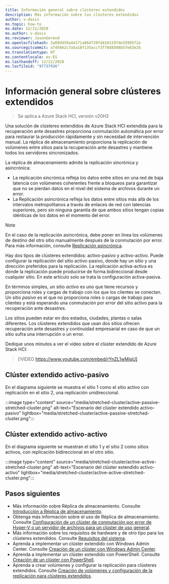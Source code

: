 ```yaml
---
title: Información general sobre clústeres extendidos
description: Más información sobre los clústeres extendidos
author: v-dasis
ms.topic: how-to
ms.date: 12/21/2020
ms.author: v-dasis
ms.reviewer: JasonGerend
ms.openlocfilehash: 2a09d459a44171a864729fd4163197de35995f2e
ms.sourcegitcommit: a745662c7a5a18f135accf3f70d8508b57e83e2b
ms.translationtype: HT
ms.contentlocale: es-ES
ms.lasthandoff: 12/22/2020
ms.locfileid: "97737936"
---
```

# <a name="stretched-clusters-overview"></a>Información general sobre clústeres extendidos

> Se aplica a Azure Stack HCl, versión v20H2

Una solución de clústeres extendidos de Azure Stack HCI extendida para la recuperación ante desastres proporciona conmutación automática por error para restaurar la producción rápidamente y sin necesidad de intervención manual. La réplica de almacenamiento proporciona la replicación de volúmenes entre sitios para la recuperación ante desastres y mantiene todos los servidores sincronizados.

La réplica de almacenamiento admite la replicación sincrónica y asincrónica:

- La replicación sincrónica refleja los datos entre sitios en una red de baja latencia con volúmenes coherentes frente a bloqueos para garantizar que no se pierdan datos en el nivel del sistema de archivos durante un error.
- La Replicación asincrónica refleja los datos entre sitios más allá de los intervalos metropolitanos a través de enlaces de red con latencias superiores, pero sin ninguna garantía de que ambos sitios tengan copias idénticas de los datos en el momento del error.

>[!NOTE]
> En el caso de la replicación asincrónica, debe poner en línea los volúmenes de destino del otro sitio manualmente después de la conmutación por error. Para más información, consulte [Replicación asincrónica](https://docs.microsoft.com/windows-server/storage/storage-replica/storage-replica-overview#asynchronous-replication).

Hay dos tipos de clústeres extendidos: activo-pasivo y activo-activo. Puede configurar la replicación del sitio activo-pasivo, donde hay un sitio y una dirección preferidos para la replicación. La replicación activa-activa es donde la replicación puede producirse de forma bidireccional desde cualquier sitio. En este artículo solo se trata la configuración activa-pasiva.

En términos simples, un sitio *activo* es uno que tiene recursos y proporciona roles y cargas de trabajo con los que los clientes se conectan. Un sitio *pasivo* es el que no proporciona roles o cargas de trabajo para clientes y está esperando una conmutación por error del sitio activo para la recuperación ante desastres.

Los sitios pueden estar en dos estados, ciudades, plantas o salas diferentes. Los clústeres extendidos que usan dos sitios ofrecen recuperación ante desastres y continuidad empresarial en caso de que un sitio sufra una interrupción o un error.

Dedique unos minutos a ver el vídeo sobre el clúster extendido de Azure Stack HCI:
> [!VIDEO https://www.youtube.com/embed/rYnZL1wMiqU]

## <a name="active-passive-stretched-cluster"></a>Clúster extendido activo-pasivo

En el diagrama siguiente se muestra el sitio 1 como el sitio activo con replicación en el sitio 2, una replicación unidireccional.

:::image type="content" source="media/stretched-cluster/active-passive-stretched-cluster.png" alt-text="Escenario del clúster extendido activo-pasivo"  lightbox="media/stretched-cluster/active-passive-stretched-cluster.png":::

## <a name="active-active-stretched-cluster"></a>Clúster extendido activo-activo

En el diagrama siguiente se muestran el sitio 1 y el sitio 2 como sitios activos, con replicación bidireccional en el otro sitio.

:::image type="content" source="media/stretched-cluster/active-active-stretched-cluster.png" alt-text="Escenario del clúster extendido activo-activo" lightbox="media/stretched-cluster/active-active-stretched-cluster.png":::

## <a name="next-steps"></a>Pasos siguientes

- Más información sobre Réplica de almacenamiento. Consulte [Introducción a Réplica de almacenamiento](https://docs.microsoft.com/windows-server/storage/storage-replica/storage-replica-overview).
- Obtenga más información sobre el uso de Réplica de almacenamiento. Consulte [Configuración de un clúster de conmutación por error de Hyper-V o un servidor de archivos para un clúster de uso general](https://docs.microsoft.com/windows-server/storage/storage-replica/stretch-cluster-replication-using-shared-storage#configure-a-hyper-v-failover-cluster-or-a-file-server-for-a-general-use-cluster).
- Más información sobre los requisitos de hardware y de otro tipo para los clústeres extendidos. Consulte [Requisitos del sistema](system-requirements.md).
- Aprenda a implementar un clúster extendido con Windows Admin Center. Consulte [Creación de un clúster con Windows Admin Center](../deploy/create-cluster.md).
- Aprenda a implementar un clúster extendido con PowerShell. Consulte [Creación de un clúster con PowerShell](../deploy/create-cluster-powershell.md).
- Aprenda a crear volúmenes y configurar la replicación para clústeres extendidos. Consulte [Creación de volúmenes y configuración de la replicación para clústeres extendidos](../manage/create-stretched-volumes.md).
